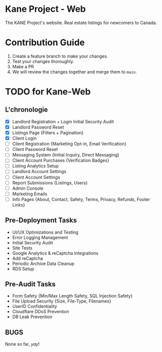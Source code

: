 # Kane Project - Web

The KANE Project's website. Real estate listings for newcomers to Canada.

# Contribution Guide

1. Create a feature branch to make your changes.
2. Test your changes thoroughly.
3. Make a PR
4. We will review the changes together and merge them to `main`.

# TODO for Kane-Web

## L'chronologie

- [x] Landlord Registration + Login Initial Security Audit
- [x] Landlord Password Reset
- [x] Listings Page {Filters + Pagination}
- [x] Client Login
- [ ] Client Registration {Marketing Opt-in, Email Verification}
- [ ] Client Password Reset
- [ ] Messaging System {Initial Inquiry, Direct Messaging}
- [ ] Client Account Purchases {Verification Badges}
- [ ] Listing Analytics Setup
- [ ] Landlord Account Settings
- [ ] Client Account Settings
- [ ] Report Submissions {Listings, Users}
- [ ] Admin Console
- [ ] Marketing Emails
- [ ] Info Pages {About, Contact, Safety, Terms, Privacy, Refunds, Footer Links}

## Pre-Deployment Tasks

- UI/UX Optimizations and Testing
- Error Logging Management
- Initial Security Audit
- Site Tests
- Google Analytics & reCaptcha Integrations
- Add reCaptcha
- Periodic Archive Data Cleanup
- RDS Setup

## Pre-Audit Tasks

- Form Safety {Min/Max Length Safety, SQL Injection Safety}
- File Upload Security {Size, File-Type, Filenames}
- UserID Confidentiality
- Cloudflare DDoS Prevention
- DB Leak Prevention

## BUGS

None so far, *yay*!